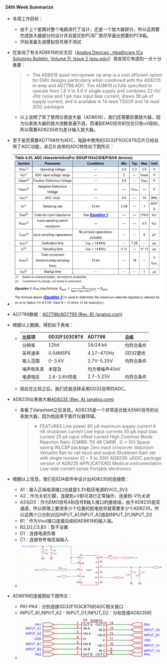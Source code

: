 #### 24th Week Summarize

- 本周工作目标：

  - 由于上个星期对整个电路进行了设计，还差一个放大器部分，所以这周要完成放大器部分的设计并且提交到PCB厂商尽早画出想要的PCB板。
  - 开始准备生成模拟信号用于测试

- 在查询了有关AD8619的论文后（[Analog Devices : Healthcare ICs Solutions Bulletin, Volume 11, Issue 2 (psu.edu)](https://citeseerx.ist.psu.edu/document?repid=rep1&type=pdf&doi=67d00a7e2e6b532d7e95d5fb378d8db47219d2c3)）我发现它有提到一点十分重要：

  > - The AD8619 quad micropower op amp is a cost efficient option for EMG designs particularly when combined with the AD8235 in-amp and AD7798 ADC. The AD8619 is fully specified to operate from 1.8 V to 5.0 V single supply and combines 22 nV/√Hz noise and 1 pA max input bias current, draws 38 μA of supply current, and is available in 14-lead TSSOP and 14-lead SOIC packages

  - 以上说明了除了使用仪表放大器（AD8619），我们还需要前置放大器，因为仪表放大器的放大倍数普遍不高，而诸如EMG信号却仅仅只有uV级别，所以需要AD8235作为差分输入放大器。

- 至于是否需要AD7798作为ADC，电路中使用的GD32F103C8T6芯片已经自带了ADC功能，该芯片自带的ADC特性如下图所示：

- ![](24week_summarize_ch.assets/image-20240411191519360.png)

- AD7798数据：[AD7798/AD7799 (Rev. B) (analog.com)](https://www.analog.com/media/en/technical-documentation/data-sheets/ad7798_7799.pdf)

- 根据以上数据，得到如下表格：

  - | 比较项     | GD32F103C8T6 | AD7798         | 总结       |
    | ---------- | ------------ | -------------- | ---------- |
    | 分辨率     | 12bit        | 16/24 bit      | 均符合条件 |
    | 采样速率   | 0.04MSPS     | 4.17-470Hz     | GD32更优   |
    | 输入范围   | 0-3.6V       | 2.7V-5.25V     | 均符合条件 |
    | 噪声和失真 | 未提及       | 均方根噪声40nV |            |
    | 电源电压   | 2.6-3.6V供电 | 2.7-5.25V      | 均符合条件 |

    

  - 因此在比较之后，我们还是选择采用GD32自带的ADC。

- AD8235仪表放大器[AD8235 (Rev. A) (analog.com)](https://www.analog.com/media/en/technical-documentation/data-sheets/AD8235.pdf)

  - 查看了datasheet之后发现，AD8235是一个非常适合放大EMG信号的仪表放大器，因为他适用于医疗仪器领域。

    > - FEATURES
    >   	Low power
    >   		40 μA maximum supply current
    >   		6 nA shutdown current
    >   	Low input currents
    >   		50 pA input bias current
    >   		25 pA input offset current
    >   	High Common Mode Rejection Ratio (CMRR)
    >   		110 dB CMRR , G = 100
    >   	Space saving
    >   		WLCSP package
    >   	Zero input crossover distortion
    >   	Versatile
    >   		Rail-to-rail input and output
    >   		Shutdown
    >   		Gain set with single resistor (G = 5 to 200)
    >   	AD8236: μSOIC package version of AD8235
    >   APPLICATIONS
    >   	Medical instrumentation
    >   	Low-side current sense
    >   	Portable electronics

- 根据以上信息，我们在EDA软件中设计出AD8235的连接图：

  - A1：接入正端电源接口也就是3.3V稳压电源的VCC_3V3
  - A2：作为关机引脚，连接到+V即可进行正常操作，连接到-V为关闭
  - A3与D3：作为EMG信号A和信号B输入接口的接收端，由于AD8235是双通道，所以原理上要测多少个位置的肌电信号就需要多少个AD8235，所以这两个口分别对应INPUT_A1,INPUT_A2直到INPUT_D1,INPUT_D2
  - B1：作为Vout接口连接后续的AD8619的输入端。
  - B2,D2,C3,B3：暂不设置
  - D1：连接电源负极
  - C1：连接参考电压端输入
  - ![image-20240414010939458](24week_summarize_ch.assets/image-20240414010939458.png)

- AD8619的连接图如下图所示：
  - PA1-PA4：分别连接GD32F103C8T6的ADC相关接口
  - INPUT_A1,INPUT_A2 - INPUT_D1,INPUT_D2：分别连接AD8235的
  - ![image-20240414011814375](24week_summarize_ch.assets/image-20240414011814375.png)